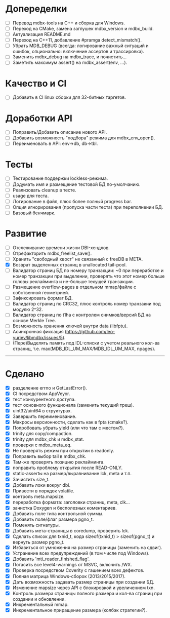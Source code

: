 Допеределки
===========
- [ ] Перевод mdbx-tools на С++ и сборка для Windows.
- [ ] Переход на CMake, замена заглушек mdbx_version и mdbx_build.
- [ ] Актуализация README.md
- [ ] Переход на C++11, добавление #pramga detect_mismatch().
- [ ] Убрать MDB_DEBUG (всегда: логирование важный ситуаций и ошибок, опционально: включение ассертов и трассировка).
- [ ] Заменить mdbx_debug на mdbx_trace, и почистить...
- [ ] Заметить максимум assert() на mdbx_assert(env, ...).

Качество и CI
=============
- [ ] Добавить в CI linux сборки для 32-битных таргетов.

Доработки API
=============
- [ ] Поправить/Добавить описание нового API.
- [ ] Добавить возможность "подбора" режима для mdbx_env_open().
- [ ] Переименовать в API: env->db, db->tbl.

Тесты
=====
- [ ] Тестирование поддержки lockless-режима.
- [ ] Додумать имя и размещение тестовой БД по-умолчанию.
- [ ] Реализовать cleanup в тесте.
- [ ] usage для теста.
- [ ] Логирование в файл, плюс более полный progress bar.
- [ ] Опция игнорирования (пропуска части теста) при переполнении БД.
- [ ] Базовый бенчмарк.

Развитие
========
- [ ] Отслеживание времени жизни DBI-хендлов.
- [ ] Отрефакторить mdbx_freelist_save().
- [ ] Хранить "свободный хвост" не связанный с freeDB в META.
- [x] Возврат выделенных страниц в unallocated tail-pool.
- [ ] Валидатор страниц БД по номеру транзакции:
      ~0 при переработке и номер транзакции при выделении,
      проверять что этот номер больше головы реклайминга и не-больше текущей транзакции.
- [ ] Размещение overflow-pages в отдельном mmap/файле с собственной геометрией.
- [ ] Зафиксировать формат БД.
- [ ] Валидатор страниц по CRC32, плюс контроль номер транзакии под модулю 2^32.
- [ ] Валидатор страниц по t1ha c контролем снимков/версий БД на основе Merkle Tree.
- [ ] Возможность хранения ключей внутри data (libfptu).
- [ ] Асинхронная фиксация (https://github.com/leo-yuriev/libmdbx/issues/5).
- [ ] (Пере)Выделять память под IDL-списки с учетом реального кол-ва страниц, т.е. max(MDB_IDL_UM_MAX/MDB_IDL_UM_MAX, npages).

-----------------------------------------------------------------------

Сделано
=======
- [x] разделение errno и GetLastError().
- [x] CI посредством AppVeyor.
- [x] тест конкурентного доступа.
- [x] тест основного функционала (заменить текущий треш).
- [x] uint32/uint64 в структурах.
- [x] Завершить переименование.
- [x] Макросы версионности, сделать как в fpta (cmake?).
- [x] Попробовать убрать yield (или что там с местом?).
- [x] trinity для copy/compaction.
- [x] trinity для mdbx_chk и mdbx_stat.
- [x] проверки с mdbx_meta_eq.
- [x] Не проверять режим при открытии в readonly.
- [x] Поправить выбор tail в mdbx_chk.
- [x] Там-же проверять позицию реклайминга.
- [x] поправить проблему открытия после READ-ONLY.
- [x] static-assertы на размер/выравнивание lck, meta и т.п.
- [x] Зачистить size_t.
- [x] Добавить локи вокруг dbi.
- [x] Привести в порядок volatile.
- [x] контроль meta.mapsize.
- [x] переработка формата: заголовки страниц, meta, clk...
- [x] зачистка Doxygen и бесполезных коментариев.
- [x] Добавить поле типа контрольной суммы.
- [x] Добавить поле/флаг размера pgno_t.
- [x] Поменять сигнатуры.
- [x] Добавить мета-страницы в coredump, проверить lck.
- [x] Сделать список для txnid_t, кода sizeof(txnid_t) > sizeof(pgno_t) и вернуть размер pgno_t.
- [x] Избавиться от умножения на размер страницы (заменить на сдвиг).
- [x] Устранение всех предупреждений (в том числе под Windows).
- [x] Добавить 'mti_reader_finished_flag'.
- [x] Погасить все level4-warnings от MSVC, включить /WX.
- [x] Проверка посредством Coverity с гашением всех дефектов.
- [x] Полная матрица Windows-сборок (2013/2015/2017).
- [x] Дать возможность задавать размер страницы при создании БД.
- [x] Изменение mapsize через API с блокировкой и увеличением txn.
- [x] Контроль размера страницы полного размера и кол-ва страниц при создании и обновлении.
- [x] Инкрементальный mmap.
- [x] Инкрементальное приращение размера (колбэк стратегии?).
